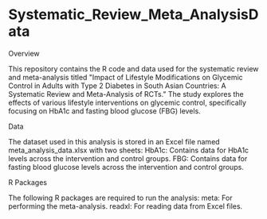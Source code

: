 # Systematic_Review_Meta_AnalysisData
Overview

This repository contains the R code and data used for the systematic review and meta-analysis titled "Impact of Lifestyle Modifications on Glycemic Control in Adults with Type 2 Diabetes in South Asian Countries: A Systematic Review and Meta-Analysis of RCTs." The study explores the effects of various lifestyle interventions on glycemic control, specifically focusing on HbA1c and fasting blood glucose (FBG) levels.

Data

The dataset used in this analysis is stored in an Excel file named meta_analysis_data.xlsx with two sheets:
HbA1c: Contains data for HbA1c levels across the intervention and control groups.
FBG: Contains data for fasting blood glucose levels across the intervention and control groups.

R Packages

The following R packages are required to run the analysis:
meta: For performing the meta-analysis.
readxl: For reading data from Excel files.
